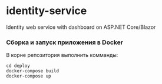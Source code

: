 # identity-service
Identity web service with dashboard on ASP.NET Core/Blazor

### Сборка и запуск приложения в Docker

В корне репозитория выполнить комманды:
```
cd deploy
docker-compose build
docker-compose up
```
